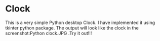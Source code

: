 # Clock
This is a very simple Python desktop Clock. I have implemented it using tkinter python package. The output will look like the clock in the screenshot:Python clock.JPG .Try it out!!!
